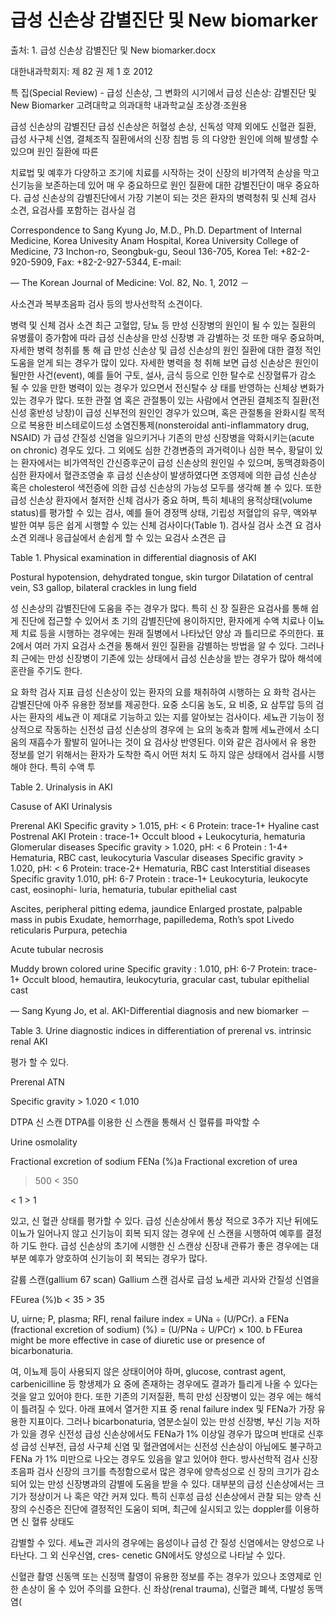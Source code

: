 # 급성 신손상 감별진단 및 New biomarker

출처: 1. 급성 신손상 감별진단 및 New biomarker.docx

대한내과학회지: 제 82 권 제 1 호 2012	

특 집(Special Review) - 급성 신손상, 그 변화의 시기에서
급성 신손상: 감별진단 및 New Biomarker
고려대학교 의과대학 내과학교실
조상경·조원용


급성 신손상의 감별진단
급성 신손상은 허혈성 손상, 신독성 약제 외에도 신혈관 질환, 급성 사구체 신염, 결체조직 질환에서의 신장 침범 등 의 다양한 원인에 의해 발생할 수 있으며 원인 질환에 따른

치료법 및 예후가 다양하고 조기에 치료를 시작하는 것이 신장의 비가역적 손상을 막고 신기능을 보존하는데 있어 매 우 중요하므로 원인 질환에 대한 감별진단이 매우 중요하다. 급성 신손상의 감별진단에서 가장 기본이 되는 것은 환자의 병력청취 및 신체 검사 소견, 요검사를 포함하는 검사실 검


Correspondence to Sang Kyung Jo, M.D., Ph.D.
Department of Internal Medicine, Korea Univesity Anam Hospital, Korea University College of Medicine, 73 Inchon-ro, Seongbuk-gu, Seoul 136-705, Korea
Tel: +82-2-920-5909, Fax: +82-2-927-5344, E-mail: 

— The Korean Journal of Medicine: Vol. 82, No. 1, 2012 －


사소견과 복부초음파 검사 등의 방사선학적 소견이다.

병력 및 신체 검사 소견
최근 고혈압, 당뇨 등 만성 신장병의 원인이 될 수 있는 질환의 유병률이 증가함에 따라 급성 신손상을 만성 신장병 과 감별하는 것 또한 매우 중요하며, 자세한 병력 청취를 통 해 급 만성 신손상 및 급성 신손상의 원인 질환에 대한 결정 적인 도움을 얻게 되는 경우가 많이 있다. 자세한 병력을 청 취해 보면 급성 신손상은 원인이 될만한 사건(event), 예를 들어 구토, 설사, 금식 등으로 인한 탈수로 신장혈류가 감소 될 수 있을 만한 병력이 있는 경우가 있으면서 전신탈수 상 태를 반영하는 신체상 변화가 있는 경우가 많다. 또한 관절 염 혹은 관절통이 있는 사람에서 연관된 결체조직 질환(전 신성 홍반성 낭창)이 급성 신부전의 원인인 경우가 있으며, 혹은 관절통을 완화시킬 목적으로 복용한 비스테로이드성 소염진통제(nonsteroidal anti-inflammatory drug, NSAID) 가 급성 간질성 신염을 일으키거나 기존의 만성 신장병을 악화시키는(acute on chronic) 경우도 있다. 그 외에도 심한 간경변증의 과거력이나 심한 복수, 황달이 있는 환자에서는 비가역적인 간신증후군이 급성 신손상의 원인일 수 있으며, 동맥경화증이 심한 환자에서 혈관조영술 후 급성 신손상이 발생하였다면 조영제에 의한 급성 신손상 혹은 cholesterol 색전증에 의한 급성 신손상의 가능성 모두를 생각해 볼 수 있다. 또한 급성 신손상 환자에서 철저한 신체 검사가 중요 하며, 특히 체내의 용적상태(volume status)를 평가할 수 있는 검사, 예를 들어 경정맥 상태, 기립성 저혈압의 유무, 액와부 발한 여부 등은 쉽게 시행할 수 있는 신체 검사이다(Table 1).
검사실 검사 소견
요 검사 소견
외래나 응급실에서 손쉽게 할 수 있는 요검사 소견은 급

Table 1. Physical examination in differential diagnosis of AKI


Postural hypotension, dehydrated tongue, skin turgor
Dilatation of central vein, S3 gallop, bilateral crackles in lung field

성 신손상의 감별진단에 도움을 주는 경우가 많다. 특히 신 장 질환은 요검사를 통해 쉽게 진단에 접근할 수 있어서 초 기의 감별진단에 용이하지만, 환자에게 수액 치료나 이뇨제 치료 등을 시행하는 경우에는 원래 질병에서 나타났던 양상 과 틀리므로 주의한다. 표 2에서 여러 가지 요검사 소견을 통해서 원인 질환을 감별하는 방법을 알 수 있다. 그러나 최 근에는 만성 신장병이 기존에 있는 상태에서 급성 신손상을 받는 경우가 많아 해석에 혼란을 주기도 한다.

요 화학 검사 지표
급성 신손상이 있는 환자의 요를 채취하여 시행하는 요 화학 검사는 감별진단에 아주 유용한 정보를 제공한다. 요중 소디움 농도, 요 비중, 요 삼투압 등의 검사는 환자의 세뇨관 이 제대로 기능하고 있는 지를 알아보는 검사이다. 세뇨관 기능이 정상적으로 작동하는 신전성 급성 신손상의 경우에 는 요의 농축과 함께 세뇨관에서 소디움의 재흡수가 활발히 일어나는 것이 요 검사상 반영된다. 이와 같은 검사에서 유 용한 정보를 얻기 위해서는 환자가 도착한 즉시 어떤 처치 도 하지 않은 상태에서 검사를 시행해야 한다. 특히 수액 투

Table 2. Urinalysis in AKI


Casuse of AKI	Urinalysis


Prerenal AKI	Specific gravity > 1.015, pH: < 6
Protein: trace-1+ Hyaline cast
Postrenal AKI	Protein : trace-1+ Occult blood + Leukocyturia, hematuria
Glomerular diseases	Specific gravity > 1.020, pH: < 6
Protein : 1-4+
Hematuria, RBC cast, leukocyturia
Vascular diseases	Specific gravity > 1.020, pH: < 6
Protein: trace-2+ Hematuria, RBC cast
Interstitial diseases	Specific gravity 1.010, pH: 6-7
Protein : trace-1+
Leukocyturia, leukocyte cast, eosinophi- luria, hematuria, tubular epithelial cast

Ascites, peripheral pitting edema, jaundice
Enlarged prostate, palpable mass in pubis
Exudate, hemorrhage, papilledema, Roth’s spot
Livedo reticularis
Purpura, petechia

Acute tubular necrosis

Muddy brown colored urine Specific gravity : 1.010, pH: 6-7 Protein: trace-1+
Occult blood, hemautira, leukocyturia, gracular cast, tubular epithelial cast


	

— Sang Kyung Jo, et al. AKI-Differential diagnosis and new biomarker －


Table 3. Urine diagnostic indices in differentiation of prerenal vs. intrinsic renal AKI

평가 할 수 있다.



Prerenal	ATN


Specific gravity	> 1.020	< 1.010

DTPA 신 스캔
DTPA를 이용한 신 스캔을 통해서 신 혈류를 파악할 수

Urine osmolality



Fractional excretion of sodium FENa (%)a
Fractional excretion of urea

> 500	< 350


< 1	> 1

있고, 신 혈관 상태를 평가할 수 있다. 급성 신손상에서 통상 적으로 3주가 지난 뒤에도 이뇨가 일어나지 않고 신기능이 회복 되지 않는 경우에 신 스캔을 시행하여 예후를 결정하 기도 한다. 급성 신손상의 초기에 시행한 신 스캔상 신장내 관류가 좋은 경우에는 대부분 예후가 양호하여 신기능이 회 복되는 경우가 많다.

갈륨 스캔(gallium 67 scan)
Gallium 스캔 검사로 급성 뇨세관 괴사와 간질성 신염을

FEurea (%)b	< 35	> 35


U, uirne; P, plasma; RFI, renal failure index = UNa ÷ (U/PCr).
a FENa (fractional excretion of sodium) (%) = (U/PNa ÷ U/PCr) × 100.
b FEurea might be more effective in case of diuretic use or presence of bicarbonaturia.

여, 이뇨제 등이 사용되지 않은 상태이어야 하며, glucose, contrast agent, carbenicilline 등 항생제가 요 중에 존재하는 경우에도 결과가 틀리게 나올 수 있다는 것을 알고 있어야 한다. 또한 기존의 기저질환, 특히 만성 신장병이 있는 경우 에는 해석이 틀려질 수 있다. 아래 표에서 열거한 지표 중 renal failure index 및 FENa가 가장 유용한 지표이다. 그러나 bicarbonaturia, 염분소실이 있는 만성 신장병, 부신 기능 저하 가 있을 경우 신전성 급성 신손상에서도 FENa가 1% 이상일 경우가 많으며 반대로 신후성 급성 신부전, 급성 사구체 신염 및 혈관염에서는 신전성 신손상이 아님에도 불구하고 FENa 가 1% 미만으로 나오는 경우도 있음을 알고 있어야 한다.
방사선학적 검사
신장 초음파 검사
신장의 크기를 측정함으로서 많은 경우에 양측성으로 신 장의 크기가 감소되어 있는 만성 신장병과의 감별에 도움을 받을 수 있다. 대부분의 급성 신손상에서는 크기가 정상이거 나 혹은 약간 커져 있다. 특히 신후성 급성 신손상에서 관찰 되는 양측 신장의 수신증은 진단에 결정적인 도움이 되며, 최근에 실시되고 있는 doppler를 이용하면 신 혈류 상태도

감별할 수 있다. 세뇨관 괴사의 경우에는 음성이나 급성 간 질성 신염에서는 양성으로 나타난다. 그 외 신우신염, cres- cenetic GN에서도 양성으로 나타날 수 있다.

신혈관 촬영
신동맥 또는 신정맥 촬영이 유용한 정보를 주는 경우가 있으나 조영제로 인한 손상이 올 수 있어 주의를 요한다. 신 좌상(renal trauma), 신혈관 폐색, 다발성 동맥염(